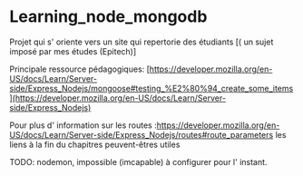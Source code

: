 # Learning_node_mongodb
Projet qui s' oriente vers un site qui repertorie des étudiants [( un sujet imposé par mes études (Epitech)]

Principale ressource pédagogiques:
[https://developer.mozilla.org/en-US/docs/Learn/Server-side/Express_Nodejs/mongoose#testing_%E2%80%94_create_some_items](https://developer.mozilla.org/en-US/docs/Learn/Server-side/Express_Nodejs)

Pour plus d' information sur les routes :https://developer.mozilla.org/en-US/docs/Learn/Server-side/Express_Nodejs/routes#route_parameters les liens à la fin du chapitres peuvent-êtres utiles

TODO: nodemon, impossible (imcapable) à configurer pour l' instant.
